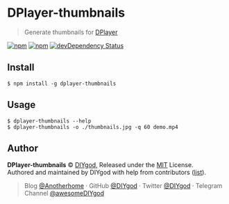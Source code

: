 # DPlayer-thumbnails

> Generate thumbnails for [DPlayer](https://github.com/MoePlayer/DPlayer)

[![npm](https://img.shields.io/npm/v/dplayer-thumbnails.svg?style=flat-square)](https://www.npmjs.com/package/dplayer-thumbnails)
[![npm](https://img.shields.io/npm/dt/dplayer-thumbnails.svg?style=flat-square)](https://www.npmjs.com/package/dplayer-thumbnails)
[![devDependency Status](https://img.shields.io/david/dev/MoePlayer/DPlayer-thumbnails.svg?style=flat-square)](https://david-dm.org/MoePlayer/DPlayer-thumbnails#info=devDependencies)

## Install

```
$ npm install -g dplayer-thumbnails
```

## Usage
```
$ dplayer-thumbnails --help
$ dplayer-thumbnails -o ./thumbnails.jpg -q 60 demo.mp4
```

## Author

**DPlayer-thumbnails** © [DIYgod](https://github.com/DIYgod), Released under the [MIT](./LICENSE) License.<br>
Authored and maintained by DIYgod with help from contributors ([list](https://github.com/DIYgod/DPlayer-thumbnails/contributors)).

> Blog [@Anotherhome](https://www.anotherhome.net) · GitHub [@DIYgod](https://github.com/DIYgod) · Twitter [@DIYgod](https://twitter.com/DIYgod) · Telegram Channel [@awesomeDIYgod](https://t.me/awesomeDIYgod)
